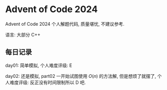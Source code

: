 # Advent of Code 2024
Advent of Code 2024 个人解题代码, 质量堪忧, 不建议参考.

语言: 大部分 C++

## 每日记录

day01: 简单模拟, 个人难度评级: E

day02: 还是模拟, part02 一开始试图使用 $O(n)$ 的方法解, 但是想烦了就摆了, 个人难度评级: 反正没有时间限制所以 D 吧.